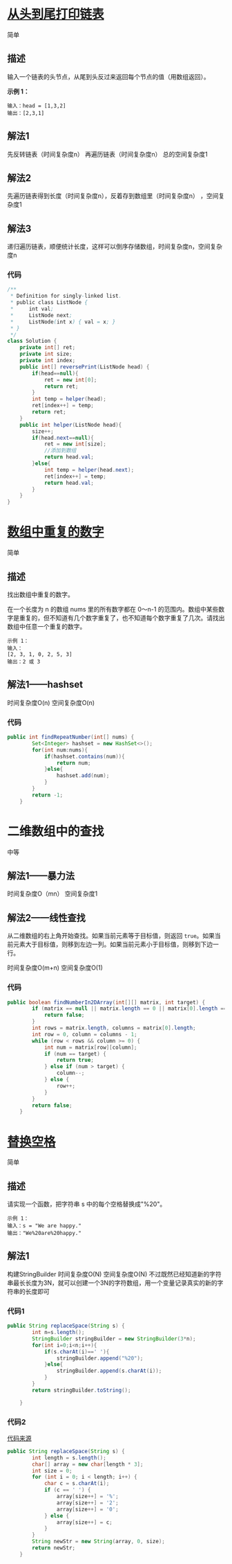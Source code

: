 # [从头到尾打印链表](https://leetcode-cn.com/problems/cong-wei-dao-tou-da-yin-lian-biao-lcof/)

简单

## 描述

输入一个链表的头节点，从尾到头反过来返回每个节点的值（用数组返回）。

**示例 1：**

```
输入：head = [1,3,2]
输出：[2,3,1]
```

## 解法1

先反转链表（时间复杂度n） 再遍历链表（时间复杂度n） 总的空间复杂度1

## 解法2

先遍历链表得到长度（时间复杂度n），反着存到数组里（时间复杂度n） ，空间复杂度1

## 解法3

递归遍历链表，顺便统计长度，这样可以倒序存储数组，时间复杂度n，空间复杂度n

### 代码

```java
/**
 * Definition for singly-linked list.
 * public class ListNode {
 *     int val;
 *     ListNode next;
 *     ListNode(int x) { val = x; }
 * }
 */
class Solution {
    private int[] ret;
    private int size;
    private int index;
    public int[] reversePrint(ListNode head) {
        if(head==null){
            ret = new int[0];
            return ret;
        }
        int temp = helper(head);
        ret[index++] = temp;
        return ret;    
    }
    public int helper(ListNode head){
        size++;
        if(head.next==null){
            ret = new int[size];
            //添加到数组
            return head.val;
        }else{
            int temp = helper(head.next);
            ret[index++] = temp;
            return head.val;
        }
    }
}
```



# [数组中重复的数字](https://leetcode-cn.com/problems/shu-zu-zhong-zhong-fu-de-shu-zi-lcof)

简单

## 描述

找出数组中重复的数字。

在一个长度为 n 的数组 nums 里的所有数字都在 0～n-1 的范围内。数组中某些数字是重复的，但不知道有几个数字重复了，也不知道每个数字重复了几次。请找出数组中任意一个重复的数字。

```
示例 1：
输入：
[2, 3, 1, 0, 2, 5, 3]
输出：2 或 3 
```

## 解法1——hashset

时间复杂度O(n) 空间复杂度O(n)

### 代码

```java
public int findRepeatNumber(int[] nums) {
        Set<Integer> hashset = new HashSet<>();
        for(int num:nums){
            if(hashset.contains(num)){
                return num;
            }else{
                hashset.add(num);
            }
        }
        return -1;
    }
```

# 二维数组中的查找

中等

## 解法1——暴力法

时间复杂度O（mn） 空间复杂度1

## 解法2——线性查找

从二维数组的右上角开始查找。如果当前元素等于目标值，则返回 `true`。如果当前元素大于目标值，则移到左边一列。如果当前元素小于目标值，则移到下边一行。

时间复杂度O(m+n) 空间复杂度O(1)

### 代码

```java
public boolean findNumberIn2DArray(int[][] matrix, int target) {
        if (matrix == null || matrix.length == 0 || matrix[0].length == 0) {
            return false;
        }
        int rows = matrix.length, columns = matrix[0].length;
        int row = 0, column = columns - 1;
        while (row < rows && column >= 0) {
            int num = matrix[row][column];
            if (num == target) {
                return true;
            } else if (num > target) {
                column--;
            } else {
                row++;
            }
        }
        return false;
    }

```

# [替换空格](https://leetcode-cn.com/problems/ti-huan-kong-ge-lcof)

简单

## 描述

请实现一个函数，把字符串 s 中的每个空格替换成"%20"。

 ```
示例 1：
输入：s = "We are happy."
输出："We%20are%20happy."
 ```

## 解法1

构建StringBuilder 时间复杂度O(N) 空间复杂度O(N) 不过既然已经知道新的字符串最长长度为3N，就可以创建一个3N的字符数组，用一个变量记录真实的新的字符串的长度即可

### 代码1

```java
public String replaceSpace(String s) {
        int n=s.length();
        StringBuilder stringBuilder = new StringBuilder(3*n);
        for(int i=0;i<n;i++){
            if(s.charAt(i)==' '){
                stringBuilder.append("%20");
            }else{
                stringBuilder.append(s.charAt(i));
            }
        }
        return stringBuilder.toString();

    }
```



### 代码2

[代码来源](https://leetcode-cn.com/problems/ti-huan-kong-ge-lcof/solution/mian-shi-ti-05-ti-huan-kong-ge-by-leetcode-solutio/)

```java
public String replaceSpace(String s) {
        int length = s.length();
        char[] array = new char[length * 3];
        int size = 0;
        for (int i = 0; i < length; i++) {
            char c = s.charAt(i);
            if (c == ' ') {
                array[size++] = '%';
                array[size++] = '2';
                array[size++] = '0';
            } else {
                array[size++] = c;
            }
        }
        String newStr = new String(array, 0, size);
        return newStr;
    }



```



